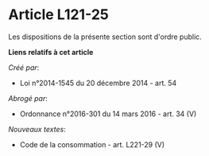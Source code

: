 # Article L121-25

Les dispositions de la présente section sont d'ordre public.

**Liens relatifs à cet article**

_Créé par_:

  - Loi n°2014-1545 du 20 décembre 2014 - art. 54

_Abrogé par_:

  - Ordonnance n°2016-301 du 14 mars 2016 - art. 34 (V)

_Nouveaux textes_:

  - Code de la consommation - art. L221-29 (V)
